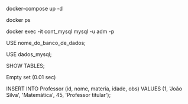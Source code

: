 docker-compose up -d

docker ps

docker exec -it cont_mysql mysql -u adm -p

USE nome_do_banco_de_dados;

USE dados_mysql;

SHOW TABLES;

Empty set (0.01 sec)

INSERT INTO Professor (id, nome, materia, idade, obs) 
VALUES (1, 'João Silva', 'Matemática', 45, 'Professor titular');